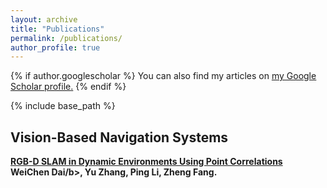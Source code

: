 ```yaml
---
layout: archive
title: "Publications"
permalink: /publications/
author_profile: true
---
```


{% if author.googlescholar %}
  You can also find my articles on <u><a href="{{author.googlescholar}}">my Google Scholar profile</a>.</u>
{% endif %}

{% include base_path %}

## Vision-Based Navigation Systems

<b>[RGB-D SLAM in Dynamic Environments Using Point Correlations](http://lantaoyu.com/publications/MAAIRL)</b> <br> 
<b>WeiChen Dai/b>, Yu Zhang, Ping Li, Zheng Fang.


<!-- {% for post in site.publications reversed %}
  {% include archive-single.html %}
{% endfor %} -->
